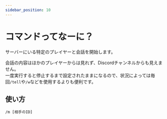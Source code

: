 ```yaml
---
sidebar_position: 10
---
```


# コマンドってなーに？

サーバーにいる特定のプレイヤーと会話を開始します。

会話の内容はほかのプレイヤーからは見れず、Discordチャンネルからも見えません。  
一度実行すると停止するまで設定されたままになるので、状況によっては毎回```/tell```や```/w```などを使用するよりも便利です。

## 使い方

```/m [相手のID]```
